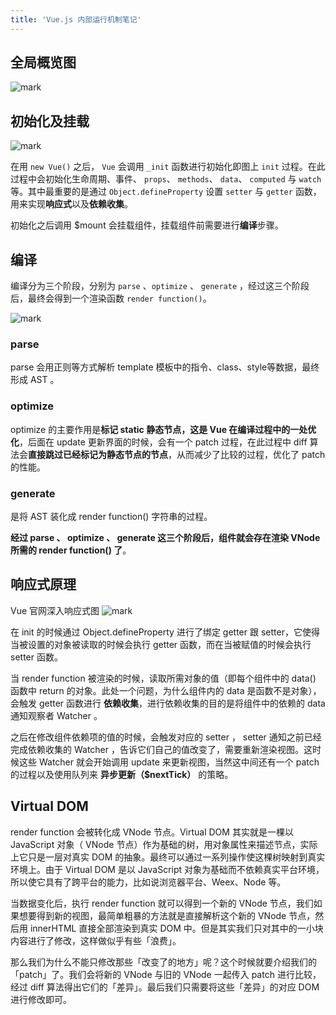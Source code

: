 ```yaml
---
title: 'Vue.js 内部运行机制笔记'
---
```

## 全局概览图

![mark](http://image.jinghao.xyz/blog/20200617/EGacTh2XUxIR.png)

## 初始化及挂载   

![mark](http://image.jinghao.xyz/blog/20200617/dRXt0fr4Xrxi.png)  

在用 `new Vue()` 之后， `Vue` 会调用 `_init` 函数进行初始化即图上 `init` 过程。在此过程中会初始化生命周期、事件、 `props`、 `methods`、 `data`、 `computed` 与 `watch` 等。其中最重要的是通过 `Object.defineProperty` 设置 `setter` 与 `getter` 函数，用来实现**响应式**以及**依赖收集**。  

初始化之后调用 $mount 会挂载组件，挂载组件前需要进行**编译**步骤。

## 编译  

编译分为三个阶段，分别为 `parse` 、`optimize` 、 `generate` ，经过这三个阶段后，最终会得到一个渲染函数 `render function()`。

![mark](http://image.jinghao.xyz/blog/20200617/XHTX7xYKYF6D.png)

### parse  

parse 会用正则等方式解析 template 模板中的指令、class、style等数据，最终形成 AST 。  

### optimize  

optimize 的主要作用是**标记 static 静态节点，这是 Vue 在编译过程中的一处优化**，后面在 update 更新界面的时候，会有一个 patch 过程，在此过程中 diff 算法会**直接跳过已经标记为静态节点的节点**，从而减少了比较的过程，优化了 patch 的性能。  

### generate  

是将 AST 装化成 render function() 字符串的过程。

**经过 parse 、 optimize 、 generate 这三个阶段后，组件就会存在渲染 VNode 所需的 render function() 了**。  

## 响应式原理  
 
Vue 官网深入响应式图
![mark](http://image.jinghao.xyz/blog/20200617/lNjXsR1ONyC4.png)  

在 init 的时候通过 Object.defineProperty 进行了绑定 getter 跟 setter，它使得当被设置的对象被读取的时候会执行 getter 函数，而在当被赋值的时候会执行 setter 函数。  

当 render function 被渲染的时候，读取所需对象的值（即每个组件中的 data() 函数中 return 的对象。此处一个问题，为什么组件内的 data 是函数不是对象），会触发 getter 函数进行 **依赖收集**，进行依赖收集的目的是将组件中的依赖的 data 通知观察者 Watcher 。

之后在修改组件依赖项的值的时候，会触发对应的 setter ， setter 通知之前已经完成依赖收集的 Watcher ，告诉它们自己的值改变了，需要重新渲染视图。这时候这些 Watcher 就会开始调用 update 来更新视图，当然这中间还有一个 patch 的过程以及使用队列来 **异步更新（$nextTick）** 的策略。

## Virtual DOM  

render function 会被转化成 VNode 节点。Virtual DOM 其实就是一棵以 JavaScript 对象（ VNode 节点）作为基础的树，用对象属性来描述节点，实际上它只是一层对真实 DOM 的抽象。最终可以通过一系列操作使这棵树映射到真实环境上。由于 Virtual DOM 是以 JavaScript 对象为基础而不依赖真实平台环境，所以使它具有了跨平台的能力，比如说浏览器平台、Weex、Node 等。  

当数据变化后，执行 render function 就可以得到一个新的 VNode 节点，我们如果想要得到新的视图，最简单粗暴的方法就是直接解析这个新的 VNode 节点，然后用 innerHTML 直接全部渲染到真实 DOM 中。但是其实我们只对其中的一小块内容进行了修改，这样做似乎有些「浪费」。

那么我们为什么不能只修改那些「改变了的地方」呢？这个时候就要介绍我们的「patch」了。我们会将新的 VNode 与旧的 VNode 一起传入 patch 进行比较，经过 diff 算法得出它们的「差异」。最后我们只需要将这些「差异」的对应 DOM 进行修改即可。